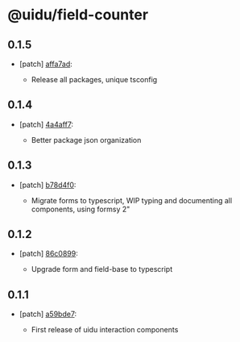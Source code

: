 # @uidu/field-counter

## 0.1.5
- [patch] [affa7ad](https://github.org/uidu-org/guidu/commits/affa7ad):

  - Release all packages, unique tsconfig

## 0.1.4
- [patch] [4a4aff7](https://github.org/uidu-org/guidu/commits/4a4aff7):

  - Better package json organization

## 0.1.3
- [patch] [b78d4f0](https://github.org/uidu-org/guidu/commits/b78d4f0):

  - Migrate forms to typescript, WIP typing and documenting all components, using formsy 2"

## 0.1.2
- [patch] [86c0899](https://github.org/uidu-org/guidu/commits/86c0899):

  - Upgrade form and field-base to typescript

## 0.1.1
- [patch] [a59bde7](https://github.org/uidu-org/guidu/commits/a59bde7):

  - First release of uidu interaction components
